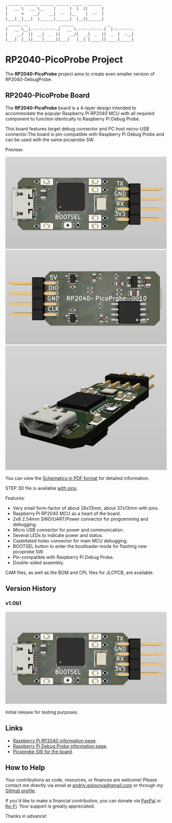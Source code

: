 ```
 ______ ______ ______ ______ _____  ______
|   __ \   __ \__    |      |  |  ||      |
|      <    __/    __|  --  |__    |  --  |
|___|__|___|  |______|______|  |__||______|
 ______ __              ______              __
|   __ \__|.----.-----.|   __ \.----.-----.|  |--.-----.
|    __/  ||  __|  _  ||    __/|   _|  _  ||  _  |  -__|
|___|  |__||____|_____||___|   |__| |_____||_____|_____|
```

# RP2040-PicoProbe Project

The **RP2040-PicoProbe** project aims to create even smaller version of RP2040-DebugProbe.

## RP2040-PicoProbe Board

The **RP2040-PicoProbe** board is a 4-layer design intended to accommodate the popular Raspberry Pi RP2040 MCU with all required component to function identically to Raspberry Pi Debug Probe.

This board features target debug connector and PC host micro-USB connector.The board is pin-compatible with Raspberry Pi Debug Probe and can be used with the same picoprobe SW.

Preview:

![RP2040-PicoProbe Front preview](img/Front.png)
![RP2040-PicoProbe Back preview](img/Back.png)
![RP2040-PicoProbe Side View preview](img/SideView.png)

You can view the [Schematics in PDF format](doc/RP2040-PicoProbe.pdf) for detailed information.

STEP 3D file is available [with pins](doc/RP2040-PicoProbe.step).

Features:

- Very small form-factor of about 28x13mm, about 37x13mm with pins.
- Raspberry Pi RP2040 MCU as a heart of the board.
- 2x8 2.54mm SWD/UART/Power connector for programming and debugging.
- Micro USB connector for power and communication.
- Several LEDs to indicate power and status.
- Castellated holes connector for main MCU debugging.
- BOOTSEL button to enter the bootloader mode for flashing new picoprobe SW.
- Pin-compatible with Raspberry Pi Debug Probe.
- Double-sided assembly.

CAM files, as well as the BOM and CPL files for JLCPCB, are available.

## Version History

### v1.0b1

![v1.0b1 board preview](img/v1.0b1.png)

Initial release for testing purposes.

## Links

- [Raspberry Pi RP2040 information page](https://www.raspberrypi.com/documentation/microcontrollers/rp2040.html).
- [Raspberry Pi Debug Probe information page](https://www.raspberrypi.com/documentation/microcontrollers/debug-probe.html).
- [Picoprobe SW for the board](https://github.com/raspberrypi/picoprobe).

## How to Help

Your contributions as code, resources, or finances are welcome! Please contact me directly via email at andriy.golovnya@gmail.com or through my [GitHub profile](https://github.com/red-scorp).

If you'd like to make a financial contribution, you can donate via [PayPal](http://paypal.me/redscorp) or [Ko-Fi](http://ko-fi.com/redscorp). Your support is greatly appreciated.

Thanks in advance!